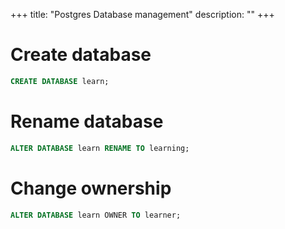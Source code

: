 +++
title: "Postgres Database management"
description: ""
+++

# Create database

```sql
CREATE DATABASE learn;
```

# Rename database

```sql
ALTER DATABASE learn RENAME TO learning;
```

# Change ownership

```sql
ALTER DATABASE learn OWNER TO learner;
```